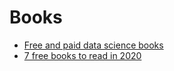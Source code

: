 # Books

- [Free and paid data science books](https://medium.com/towards-artificial-intelligence/best-data-science-books-free-and-paid-data-science-book-recommendations-b519046dcca5)
- [7 free books to read in 2020](https://towardsdatascience.com/7-free-ebooks-every-data-scientist-should-read-in-2020-32508ad704b7)
